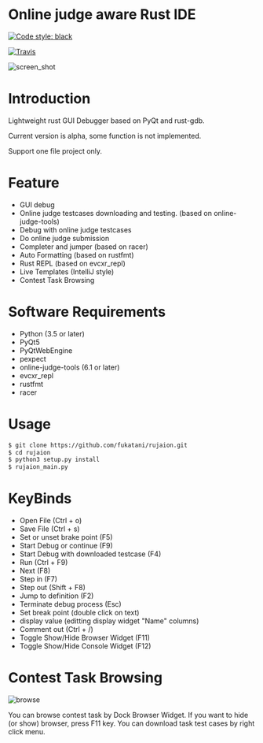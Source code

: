 Online judge aware Rust IDE
==============================
<a href="https://github.com/ambv/black"><img alt="Code style: black" src="https://img.shields.io/badge/code%20style-black-000000.svg"></a>
</p>

[![Travis](https://img.shields.io/travis/fukatani/rujaion.svg)](https://travis-ci.org/fukatani/rujaion)

![screen_shot](https://github.com/fukatani/rust-gui-debugger/blob/master/doc/debug.png)

Introduction
==============================
Lightweight rust GUI Debugger based on PyQt and rust-gdb.

Current version is alpha, some function is not implemented. 

Support one file project only.

Feature
==============================
* GUI debug
* Online judge testcases downloading and testing. (based on online-judge-tools)
* Debug with online judge testcases
* Do online judge submission
* Completer and jumper (based on racer) 
* Auto Formatting (based on rustfmt)
* Rust REPL (based on evcxr_repl)
* Live Templates (IntelliJ style)
* Contest Task Browsing

Software Requirements
==============================
* Python (3.5 or later)
* PyQt5
* PyQtWebEngine
* pexpect
* online-judge-tools (6.1 or later)
* evcxr_repl
* rustfmt
* racer


Usage
==============================

```bash
$ git clone https://github.com/fukatani/rujaion.git
$ cd rujaion
$ python3 setup.py install
$ rujaion_main.py
```

KeyBinds
==============================
- Open File (Ctrl + o)
- Save File (Ctrl + s)
- Set or unset brake point (F5)
- Start Debug or continue (F9)
- Start Debug with downloaded testcase (F4)
- Run (Ctrl + F9)
- Next (F8)
- Step in (F7)
- Step out (Shift + F8)
- Jump to definition (F2)
- Terminate debug process (Esc)
- Set break point (double click on text)
- display value (editting display widget "Name" columns)
- Comment out (Ctrl + /)
- Toggle Show/Hide Browser Widget (F11)
- Toggle Show/Hide Console Widget (F12)

Contest Task Browsing
==============================
![browse](https://github.com/fukatani/rust-gui-debugger/blob/master/doc/browse.png)

You can browse contest task by Dock Browser Widget.
If you want to hide (or show) browser, press F11 key.
You can download task test cases by right click menu.
